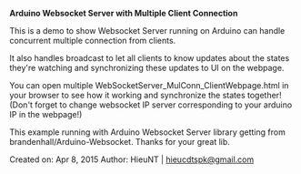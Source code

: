 **Arduino Websocket Server with Multiple Client Connection**

This is a demo to show Websocket Server running on Arduino can handle 
concurrent multiple connection from clients.

It also handles broadcast to let all clients to know updates about the states
they're watching and synchronizing these updates to UI on the webpage.

You can open multiple WebSocketServer_MulConn_ClientWebpage.html in your browser
to see how it working and synchronize the states together!
(Don't forget to change websocket IP server corresponding to your arduino IP in the webpage!)

This example running with Arduino Websocket Server library getting from
brandenhall/Arduino-Websocket. Thanks for your great lib.
 
Created on: Apr 8, 2015
Author: HieuNT | hieucdtspk@gmail.com